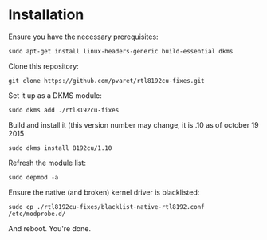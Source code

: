 
# Installation

Ensure you have the necessary prerequisites:

```
sudo apt-get install linux-headers-generic build-essential dkms
```

Clone this repository:

```
git clone https://github.com/pvaret/rtl8192cu-fixes.git
```

Set it up as a DKMS module:

```
sudo dkms add ./rtl8192cu-fixes
```

Build and install it (this version number may change, it is .10 as of october 19 2015

```
sudo dkms install 8192cu/1.10
```

Refresh the module list:

```
sudo depmod -a
```

Ensure the native (and broken) kernel driver is blacklisted:

```
sudo cp ./rtl8192cu-fixes/blacklist-native-rtl8192.conf /etc/modprobe.d/
```

And reboot. You're done.

